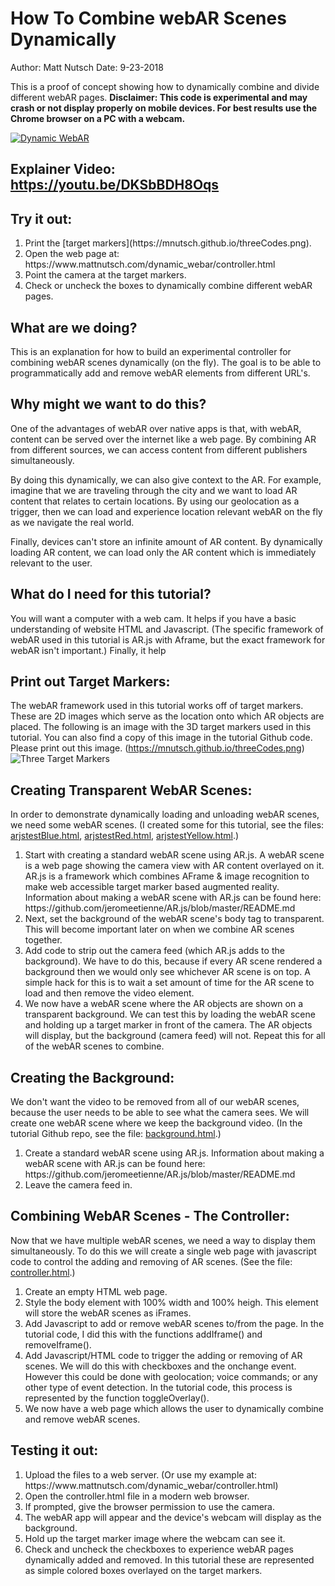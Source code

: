 # How To Combine webAR Scenes Dynamically
Author: Matt Nutsch
Date: 9-23-2018

This is a proof of concept showing how to dynamically combine and divide different webAR pages. **Disclaimer: This code is experimental and may crash or not display properly on mobile devices. For best results use the Chrome browser on a PC with a webcam.**

[![Dynamic WebAR](https://www.mattnutsch.com/dynamic_webar/dynamic_webar.gif)](https://youtu.be/DKSbBDH8Oqs)

## Explainer Video: https://youtu.be/DKSbBDH8Oqs

## Try it out: 
<ol>
<li>Print the [target markers](https://mnutsch.github.io/threeCodes.png).</li>
<li>Open the web page at: https://www.mattnutsch.com/dynamic_webar/controller.html</li>
<li>Point the camera at the target markers.</li>
<li>Check or uncheck the boxes to dynamically combine different webAR pages.</li>
</ol>

## What are we doing?

This is an explanation for how to build an experimental controller for combining webAR scenes dynamically (on the fly). The goal is to be able to programmatically add and remove webAR elements from different URL's. 

## Why might we want to do this?

One of the advantages of webAR over native apps is that, with webAR, content can be served over the internet like a web page. By combining AR from different sources, we can access content from different publishers simultaneously. 

By doing this dynamically, we can also give context to the AR. For example, imagine that we are traveling through the city and we want to load AR content that relates to certain locations. By using our geolocation as a trigger, then we can load and experience location relevant webAR on the fly as we navigate the real world. 

Finally, devices can't store an infinite amount of AR content. By dynamically loading AR content, we can load only the AR content which is immediately relevant to the user.

## What do I need for this tutorial?

You will want a computer with a web cam. It helps if you have a basic understanding of website HTML and Javascript. (The specific framework of webAR used in this tutorial is AR.js with Aframe, but the exact framework for webAR isn't important.) Finally, it help

## Print out Target Markers:

The webAR framework used in this tutorial works off of target markers. These are 2D images which serve as the location onto which AR objects are placed. The following is an image with the 3D target markers used in this tutorial. You can also find a copy of this image in the tutorial Github code. Please print out this image. (https://mnutsch.github.io/threeCodes.png)
![Three Target Markers](https://mnutsch.github.io/threeCodes.png "Three Target Markers")

## Creating Transparent WebAR Scenes:

In order to demonstrate dynamically loading and unloading webAR scenes, we need some webAR scenes. (I created some for this tutorial, see the files: [arjstestBlue.html](https://www.mattnutsch.com/dynamic_webar/arjstestBlue.html), [arjstestRed.html](https://www.mattnutsch.com/dynamic_webar/arjstestRed.html), [arjstestYellow.html](https://www.mattnutsch.com/dynamic_webar/arjstestYellow.html).) 

<ol>
<li>Start with creating a standard webAR scene using AR.js. A webAR scene is a web page showing the camera view with AR content overlayed on it. AR.js is a framework which combines AFrame & image recognition to make web accessible target marker based augmented reality. </li>
Information about making a webAR scene with AR.js can be found here: https://github.com/jeromeetienne/AR.js/blob/master/README.md
<li>Next, set the background of the webAR scene's body tag to transparent. This will become important later on when we combine AR scenes together.</li>
<li>Add code to strip out the camera feed (which AR.js adds to the background). We have to do this, because if every AR scene rendered a background then we would only see whichever AR scene is on top. A simple hack for this is to wait a set amount of time for the AR scene to load and then remove the video element. </li>
<li>We now have a webAR scene where the AR objects are shown on a transparent background. We can test this by loading the webAR scene and holding up a target marker in front of the camera. The AR objects will display, but the background (camera feed) will not. 
Repeat this for all of the webAR scenes to combine.</li>
</ol>  

## Creating the Background:

We don't want the video to be removed from all of our webAR scenes, because the user needs to be able to see what the camera sees. We will create one webAR scene where we keep the background video. (In the tutorial Github repo, see the file: [background.html](https://www.mattnutsch.com/dynamic_webar/background.html).)

<ol>
<li>Create a standard webAR scene using AR.js. 
Information about making a webAR scene with AR.js can be found here: https://github.com/jeromeetienne/AR.js/blob/master/README.md</li>
<li>Leave the camera feed in.</li>
</ol>
  
## Combining WebAR Scenes - The Controller:

Now that we have multiple webAR scenes, we need a way to display them simultaneously. To do this we will create a single web page with javascript code to control the adding and removing of AR scenes. (See the file: [controller.html](https://www.mattnutsch.com/dynamic_webar/controller.html).)

<ol>
<li>Create an empty HTML web page.</li>
<li>Style the body element with 100% width and 100% heigh. This element will store the webAR scenes as iFrames.</li>
<li>Add Javascript to add or remove webAR scenes to/from the page. In the tutorial code, I did this with the functions addIframe() and removeIframe(). </li>
<li>Add Javascript/HTML code to trigger the adding or removing of AR scenes. We will do this with checkboxes and the onchange event. However this could be done with geolocation; voice commands; or any other type of event detection. In the tutorial code, this process is represented by the function toggleOverlay().</li>
<li>We now have a web page which allows the user to dynamically combine and remove webAR scenes. </li>
</ol>
  
## Testing it out:

<ol>
<li>Upload the files to a web server. (Or use my example at: https://www.mattnutsch.com/dynamic_webar/controller.html)</li>
<li>Open the controller.html file in a modern web browser.</li>
<li>If prompted, give the browser permission to use the camera.</li>
<li>The webAR app will appear and the device's webcam will display as the background. </li>
<li>Hold up the target marker image where the webcam can see it. </li>
<li>Check and uncheck the checkboxes to experience webAR pages dynamically added and removed. In this tutorial these are represented as simple colored boxes overlayed on the target markers. </li>
</ol>
